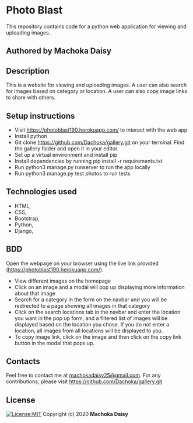 # Photo Blast
This repository contains code for a python web application for viewing and uploading images.
## Authored by Machoka Daisy
## Description
This is a website for viewing and uploading images. A user can also search for images based on category or location. A user can also copy image links to share with others.
## Setup instructions
* Visit https://photoblast190.herokuapp.com/ to interact with the web app
* Install python
* Git clone https://github.com/Dachoka/gallery.git on your terminal. Find the gallery folder and open it in your editor.
* Set up a virtual environment and install pip
* Install dependencies by running pip install -r requirements.txt
* Run python3 manage.py runserver to run the app locally
* Run python3 manage.py test photos to run tests
## Technologies used
* HTML,
* CSS,
* Bootstrap,
* Python,
* Django,

## BDD
Open the webpage on your browser using the live link provided (https://photoblast190.herokuapp.com/). 
* View different images on the homepage
* Click on an image and a modal will pop up displaying more information about that image
* Search for a category in the form on the navbar and you will be redirected to a page showing all images in that category
* Click on the search locations tab in the navbar and enter the location you want in the pop up form, and a filtered list of images will be displayed based on the location you chose. If you do not enter a location, all images from all locations will be displayed to you.
* To copy image link, click on the image and then click on the copy link button in the modal that pops up.
## Contacts
Feel free to contact me at machokadaisy25@gmail.com. For any contributions, please visit https://github.com/Dachoka/gallery.git
## License
[![License:MIT](https://img.shields.io/badge/License-MIT-yellow.svg)](https://opensource.org/licenses/MIT)
Copyright (c) 2020 **Machoka Daisy**